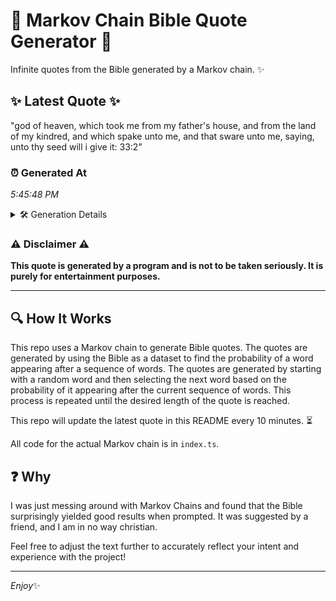 # 📖 Markov Chain Bible Quote Generator 📖

Infinite quotes from the Bible generated by a Markov chain. ✨

## ✨ Latest Quote ✨
"god of heaven, which took me from my father's house, and from the land of my kindred, and which spake unto me, and that sware unto me, saying, unto thy seed will i give it: 33:2"

### ⏰ Generated At
*5:45:48 PM*

<details>
    <summary>🛠️ Generation Details</summary>
    <p>
        <strong>🌱 Seed:</strong> god<br>
        <strong>🔄 Iterations:</strong> 35<br>
        <strong>📜 Context History:</strong><br>[ god ]: of<br>[ god, of ]: heaven,<br>[ god, of, heaven, ]: which<br>[ god, of, heaven,, which ]: took<br>[ god, of, heaven,, which, took ]: me<br>[ god, of, heaven,, which, took, me ]: from<br>[ of, heaven,, which, took, me, from ]: my<br>[ heaven,, which, took, me, from, my ]: father's<br>[ which, took, me, from, my, father's ]: house,<br>[ took, me, from, my, father's, house, ]: and<br>[ me, from, my, father's, house,, and ]: from<br>[ from, my, father's, house,, and, from ]: the<br>[ my, father's, house,, and, from, the ]: land<br>[ father's, house,, and, from, the, land ]: of<br>[ house,, and, from, the, land, of ]: my<br>[ and, from, the, land, of, my ]: kindred,<br>[ from, the, land, of, my, kindred, ]: and<br>[ the, land, of, my, kindred,, and ]: which<br>[ land, of, my, kindred,, and, which ]: spake<br>[ of, my, kindred,, and, which, spake ]: unto<br>[ my, kindred,, and, which, spake, unto ]: me,<br>[ kindred,, and, which, spake, unto, me, ]: and<br>[ and, which, spake, unto, me,, and ]: that<br>[ which, spake, unto, me,, and, that ]: sware<br>[ spake, unto, me,, and, that, sware ]: unto<br>[ unto, me,, and, that, sware, unto ]: me,<br>[ me,, and, that, sware, unto, me, ]: saying,<br>[ and, that, sware, unto, me,, saying, ]: unto<br>[ that, sware, unto, me,, saying,, unto ]: thy<br>[ sware, unto, me,, saying,, unto, thy ]: seed<br>[ unto, me,, saying,, unto, thy, seed ]: will<br>[ me,, saying,, unto, thy, seed, will ]: i<br>[ saying,, unto, thy, seed, will, i ]: give<br>[ unto, thy, seed, will, i, give ]: it:<br>[ thy, seed, will, i, give, it: ]: 33:2<br>
    </p>
</details>

### ⚠️ Disclaimer ⚠️
**This quote is generated by a program and is not to be taken seriously. It is purely for entertainment purposes.**

---

## 🔍 How It Works

This repo uses a Markov chain to generate Bible quotes. The quotes are generated by using the Bible as a dataset to find the probability of a word appearing after a sequence of words. The quotes are generated by starting with a random word and then selecting the next word based on the probability of it appearing after the current sequence of words. This process is repeated until the desired length of the quote is reached.

This repo will update the latest quote in this README every 10 minutes. ⏳

All code for the actual Markov chain is in `index.ts`.

## ❓ Why

I was just messing around with Markov Chains and found that the Bible surprisingly yielded good results when prompted. 
It was suggested by a friend, and I am in no way christian.

Feel free to adjust the text further to accurately reflect your intent and experience with the project!

---

*Enjoy*✨
